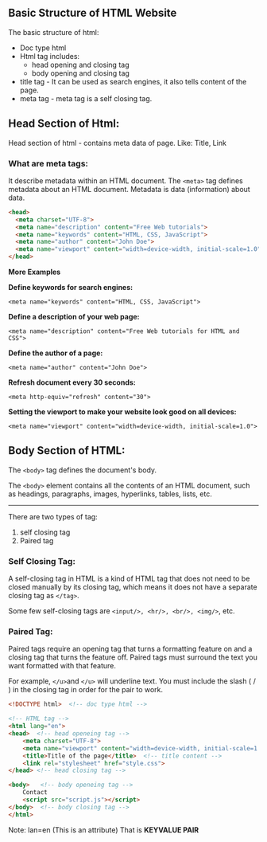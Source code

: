 ## Basic Structure of HTML Website
The basic structure of html:
* Doc type html
* Html tag includes:
   - head opening and closing tag
   - body opening and closing tag
* title tag - It can be used as search engines, it also tells content of the page. 
* meta tag - meta tag is a self closing tag.

## Head Section of Html:
Head section of html - contains meta data of page.
Like: Title, Link

### What are meta tags:
It describe metadata within an HTML document.
The `<meta>` tag defines metadata about an HTML document. Metadata is data (information) about data.

```html
<head>
  <meta charset="UTF-8">
  <meta name="description" content="Free Web tutorials">
  <meta name="keywords" content="HTML, CSS, JavaScript">
  <meta name="author" content="John Doe">
  <meta name="viewport" content="width=device-width, initial-scale=1.0">
</head>
```

**More Examples**

**Define keywords for search engines:**
```
<meta name="keywords" content="HTML, CSS, JavaScript">
```

**Define a description of your web page:**
```
<meta name="description" content="Free Web tutorials for HTML and CSS">
```

**Define the author of a page:**
```
<meta name="author" content="John Doe">
```

**Refresh document every 30 seconds:**
```
<meta http-equiv="refresh" content="30">
```

**Setting the viewport to make your website look good on all devices:**

```
<meta name="viewport" content="width=device-width, initial-scale=1.0">
```


## Body Section of HTML:
The `<body>` tag defines the document's body.

The `<body>` element contains all the contents of an HTML document, such as headings, paragraphs, images, hyperlinks, tables, lists, etc.

---
There are two types of tag:
1. self closing tag
2. Paired tag

### Self Closing Tag:
A self-closing tag in HTML is a kind of HTML tag that does not need to be closed manually by its closing tag, which means it does not have a separate closing tag as `</tag>`. 

Some few self-closing tags are `<input/>, <hr/>, <br/>, <img/>`, etc.

### Paired Tag:
Paired tags require an opening tag that turns a formatting feature on and a closing tag that turns the feature off. Paired tags must surround the text you want formatted with that feature. 

For example, `</u>`and `</u>` will underline text. You must include the slash ( / ) in the closing tag in order for the pair to work.


```html
<!DOCTYPE html>  <!-- doc type html -->

<!-- HTML tag -->
<html lang="en">
<head>  <!-- head openeing tag -->
    <meta charset="UTF-8">
    <meta name="viewport" content="width=device-width, initial-scale=1.0">  <!-- meta content -->
    <title>Title of the page</title>  <!-- title content -->
    <link rel="stylesheet" href="style.css">
</head> <!-- head closing tag -->

<body>   <!-- body openeing tag -->
    Contact
    <script src="script.js"></script>
</body>  <!-- body closing tag -->
</html>
```

Note: lan=en (This is an attribute) That is **KEYVALUE PAIR**